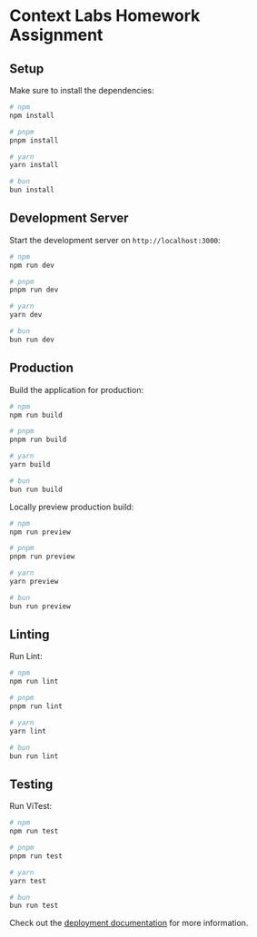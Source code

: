 # Context Labs Homework Assignment

## Setup

Make sure to install the dependencies:

```bash
# npm
npm install

# pnpm
pnpm install

# yarn
yarn install

# bun
bun install
```

## Development Server

Start the development server on `http://localhost:3000`:

```bash
# npm
npm run dev

# pnpm
pnpm run dev

# yarn
yarn dev

# bun
bun run dev
```

## Production

Build the application for production:

```bash
# npm
npm run build

# pnpm
pnpm run build

# yarn
yarn build

# bun
bun run build
```

Locally preview production build:

```bash
# npm
npm run preview

# pnpm
pnpm run preview

# yarn
yarn preview

# bun
bun run preview
```

## Linting

Run Lint:

```bash
# npm
npm run lint

# pnpm
pnpm run lint

# yarn
yarn lint

# bun
bun run lint
```

## Testing

Run ViTest:

```bash
# npm
npm run test

# pnpm
pnpm run test

# yarn
yarn test

# bun
bun run test
```

Check out the [deployment documentation](https://nuxt.com/docs/getting-started/deployment) for more information.
